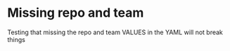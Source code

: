 <!-- 
author: philip-gai
repository:
team:
category: https://github.com/philip-gai/announcement-drafter-demo/discussions/categories/announcements
-->

# Missing repo and team

Testing that missing the repo and team VALUES in the YAML will not break things
